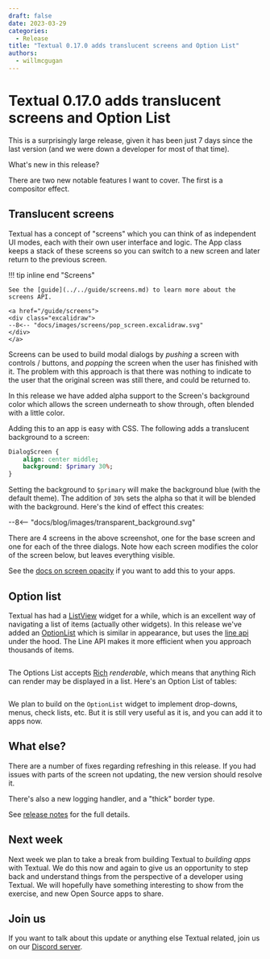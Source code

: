 ```yaml
---
draft: false
date: 2023-03-29
categories:
  - Release
title: "Textual 0.17.0 adds translucent screens and Option List"
authors:
  - willmcgugan
---
```


# Textual 0.17.0 adds translucent screens and Option List

This is a surprisingly large release, given it has been just 7 days since the last version (and we were down a developer for most of that time).

What's new in this release?

<!-- more -->

There are two new notable features I want to cover. The first is a compositor effect.

## Translucent screens

Textual has a concept of "screens" which you can think of as independent UI modes, each with their own user interface and logic.
The App class keeps a stack of these screens so you can switch to a new screen and later return to the previous screen.

!!! tip inline end "Screens"

    See the [guide](../../guide/screens.md) to learn more about the screens API.

    <a href="/guide/screens">
    <div class="excalidraw">
    --8<-- "docs/images/screens/pop_screen.excalidraw.svg"
    </div>
    </a>

Screens can be used to build modal dialogs by *pushing* a screen with controls / buttons, and *popping* the screen when the user has finished with it.
The problem with this approach is that there was nothing to indicate to the user that the original screen was still there, and could be returned to.

In this release we have added alpha support to the Screen's background color which allows the screen underneath to show through, often blended with a little color.

Adding this to an app is easy with CSS.
The following adds a translucent background to a screen:

```sass hl_lines="3"
DialogScreen {
    align: center middle;
    background: $primary 30%;
}
```

Setting the background to `$primary` will make the background blue (with the default theme).
The addition of `30%` sets the alpha so that it will be blended with the background.
Here's the kind of effect this creates:

<div>
--8<-- "docs/blog/images/transparent_background.svg"
</div>

There are 4 screens in the above screenshot, one for the base screen and one for each of the three dialogs.
Note how each screen modifies the color of the screen below, but leaves everything visible.

See the [docs on screen opacity](../../guide/screens.md#screen-opacity) if you want to add this to your apps.

## Option list

Textual has had a [ListView](../../widgets/list_view.md) widget for a while, which is an excellent way of navigating a list of items (actually other widgets). In this release we've added an [OptionList](../../widgets/option_list.md) which is similar in appearance, but uses the [line api](../../guide/widgets.md#line-api) under the hood. The Line API makes it more efficient when you approach thousands of items.

```{.textual path="docs/examples/widgets/option_list_strings.py"}
```

The Options List accepts [Rich](https://github.com/Textualize/rich/) *renderable*, which means that anything Rich can render may be displayed in a list. Here's an Option List of tables:

```{.textual path="docs/examples/widgets/option_list_tables.py" columns="100" lines="32"}
```

We plan to build on the `OptionList` widget to implement drop-downs, menus, check lists, etc.
But it is still very useful as it is, and you can add it to apps now.

## What else?

There are a number of fixes regarding refreshing in this release. If you had issues with parts of the screen not updating, the new version should resolve it.

There's also a new logging handler, and a "thick" border type.

See [release notes](https://github.com/Textualize/textual/releases/tag/v0.17.0) for the full details.


## Next week

Next week we plan to take a break from building Textual to *building apps* with Textual.
We do this now and again to give us an opportunity to step back and understand things from the perspective of a developer using Textual.
We will hopefully have something interesting to show from the exercise, and new Open Source apps to share.

## Join us

If you want to talk about this update or anything else Textual related, join us on our [Discord server](https://discord.gg/Enf6Z3qhVr).
